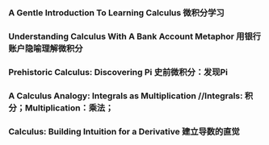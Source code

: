 ### A Gentle Introduction To Learning Calculus 微积分学习
### Understanding Calculus With A Bank Account Metaphor 用银行账户隐喻理解微积分
### Prehistoric Calculus: Discovering Pi 史前微积分：发现Pi
### A Calculus Analogy: Integrals as Multiplication //Integrals: 积分；Multiplication：乘法；
### Calculus: Building Intuition for a Derivative 建立导数的直觉
### 

